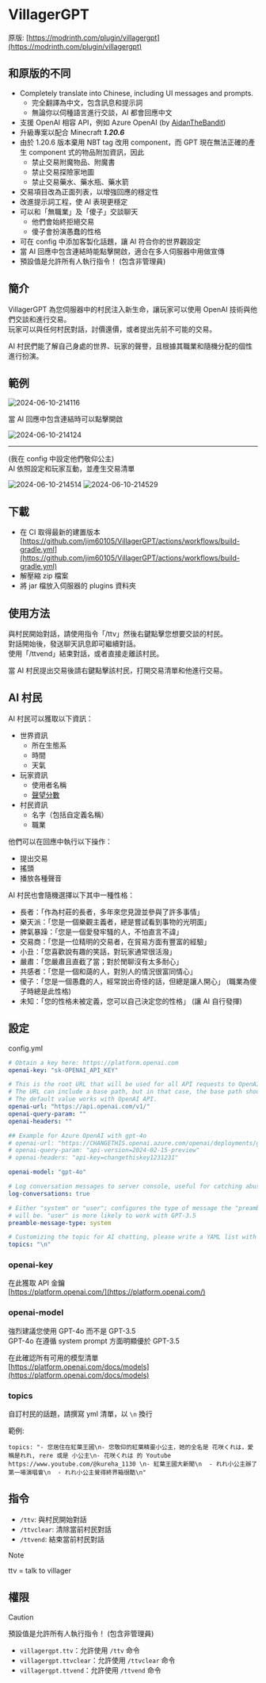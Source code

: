 # VillagerGPT

原版: [https://modrinth.com/plugin/villagergpt](https://modrinth.com/plugin/villagergpt)

## 和原版的不同

- Completely translate into Chinese, including UI messages and prompts.
  - 完全翻譯為中文，包含訊息和提示詞
  - 無論你以伺種語言進行交談，AI 都會回應中文
- 支援 OpenAI 相容 API，例如 Azure OpenAI (by [AidanTheBandit](https://github.com/AidanTheBandit/VillagerGPT/commit/d34d9f910a7a39422219346fc35744e580733327))
- 升級專案以配合 Minecraft ***1.20.6***
- 由於 1.20.6 版本棄用 NBT tag 改用 component，而 GPT 現在無法正確的產生 component 式的物品附加資訊，因此
  - 禁止交易附魔物品、附魔書
  - 禁止交易探險家地圖
  - 禁止交易藥水、藥水瓶、藥水箭
- 交易項目改為正面列表，以增強回應的穩定性
- 改進提示詞工程，使 AI 表現更穩定
- 可以和「無職業」及「傻子」交談聊天
  - 他們會始終拒絕交易
  - 傻子會扮演愚蠢的性格
- 可在 config 中添加客製化話題，讓 AI 符合你的世界觀設定
- 當 AI 回應中包含連結時能點擊開啟，適合在多人伺服器中用做宣傳
- 預設值是允許所有人執行指令！ (包含非管理員)

## 簡介

VillagerGPT 為您伺服器中的村民注入新生命，讓玩家可以使用 OpenAI 技術與他們交談和進行交易。  
玩家可以與任何村民對話，討價還價，或者提出先前不可能的交易。

AI 村民們能了解自己身處的世界、玩家的聲譽，且根據其職業和隨機分配的個性進行扮演。

## 範例

![2024-06-10-214116](https://github.com/jim60105/VillagerGPT/assets/16995691/c58a765c-0ec4-4a8a-91fb-0a2fe17dc6f5)

當 AI 回應中包含連結時可以點擊開啟

![2024-06-10-214124](https://github.com/jim60105/VillagerGPT/assets/16995691/cbcbbf02-39e8-47ad-adc7-5bed2e68f2de)

---

(我在 config 中設定他們敬仰公主)  
AI 依照設定和玩家互動，並產生交易清單

![2024-06-10-214514](https://github.com/jim60105/VillagerGPT/assets/16995691/8d513163-5e60-4aa2-bdfe-34f5332f2d95)
![2024-06-10-214529](https://github.com/jim60105/VillagerGPT/assets/16995691/2b87cc37-939d-4173-bde6-e99d9696f74c)

## 下載

- 在 CI 取得最新的建置版本 [https://github.com/jim60105/VillagerGPT/actions/workflows/build-gradle.yml](https://github.com/jim60105/VillagerGPT/actions/workflows/build-gradle.yml)
- 解壓縮 zip 檔案
- 將 jar 檔放入伺服器的 plugins 資料夾

## 使用方法

與村民開始對話，請使用指令「/ttv」然後右鍵點擊您想要交談的村民。  
對話開始後，發送聊天訊息即可繼續對話。  
使用「/ttvend」結束對話，或者直接走離該村民。

當 AI 村民提出交易後請右鍵點擊該村民，打開交易清單和他進行交易。

## AI 村民

AI 村民可以獲取以下資訊：

- 世界資訊
  - 所在生態系
  - 時間
  - 天氣
- 玩家資訊
  - 使用者名稱
  - [聲望分數](https://minecraft.fandom.com/wiki/Villager#Gossiping)
- 村民資訊
  - 名字（包括自定義名稱）
  - 職業

他們可以在回應中執行以下操作：

- 提出交易
- 搖頭
- 播放各種聲音

AI 村民也會隨機選擇以下其中一種性格：

- 長者：「作為村莊的長者，多年來您見證並參與了許多事情」
- 樂天派：「您是一個樂觀主義者，總是嘗試看到事物的光明面」
- 脾氣暴躁：「您是一個愛發牢騷的人，不怕直言不諱」
- 交易商：「您是一位精明的交易者，在貿易方面有豐富的經驗」
- 小丑：「您喜歡說有趣的笑話，對玩家通常很活潑」
- 嚴肅：「您嚴肅且直截了當；對於閒聊沒有太多耐心」
- 共感者：「您是一個和藹的人，對別人的情況很富同情心」
- 傻子：「您是一個愚蠢的人，經常說出奇怪的話，但總是讓人開心」 (職業為傻子時總是此性格)
- 未知：「您的性格未被定義，您可以自己決定您的性格」 (讓 AI 自行發揮)

## 設定

config.yml

```yml
# Obtain a key here: https://platform.openai.com
openai-key: "sk-OPENAI_API_KEY"

# This is the root URL that will be used for all API requests to OpenAI.
# The URL can include a base path, but in that case, the base path should always end with a /.
# The default value works with OpenAI API.
openai-url: "https://api.openai.com/v1/"
openai-query-param: ""
openai-headers: ""

## Example for Azure OpenAI with gpt-4o
# openai-url: "https://CHANGETHIS.openai.azure.com/openai/deployments/gpt-4o/"
# openai-query-param: "api-version=2024-02-15-preview"
# openai-headers: "api-key=changethiskey1231231"

openai-model: "gpt-4o"

# Log conversation messages to server console, useful for catching abuse
log-conversations: true

# Either "system" or "user"; configures the type of message the "preamble"
# will be. "user" is more likely to work with GPT-3.5
preamble-message-type: system

# Customizing the topic for AI chatting, please write a YAML list with line breaks using \n "IN CHINESE".
topics: "\n"
```

### openai-key

在此獲取 API 金鑰  
[https://platform.openai.com/](https://platform.openai.com/)

### openai-model

強烈建議您使用 GPT-4o 而不是 GPT-3.5  
GPT-4o 在遵循 system prompt 方面明顯優於 GPT-3.5

在此確認所有可用的模型清單  
[https://platform.openai.com/docs/models](https://platform.openai.com/docs/models)

### topics

自訂村民的話題，請撰寫 yml 清單，以 `\n` 換行

範例:

```env
topics: "- 您居住在紅葉王國\n- 您敬仰的紅葉精靈小公主，她的全名是 花咲くれは，愛稱是れれ, rere 或是 小公主\n- 花咲くれは 的 Youtube https://www.youtube.com/@kureha_1130 \n- 紅葉王國大新聞\n  - れれ小公主辦了第一場演唱會\n  - れれ小公主覺得終界箱很酷\n"
```

## 指令

- `/ttv`: 與村民開始對話
- `/ttvclear`: 清除當前村民對話
- `/ttvend`: 結束當前村民對話

> [!NOTE]  
> ttv = talk to villager

## 權限

> [!CAUTION]  
> 預設值是允許所有人執行指令！ (包含非管理員)

- `villagergpt.ttv`：允許使用 `/ttv` 命令
- `villagergpt.ttvclear`：允許使用 `/ttvclear` 命令
- `villagergpt.ttvend`：允許使用 `/ttvend` 命令
